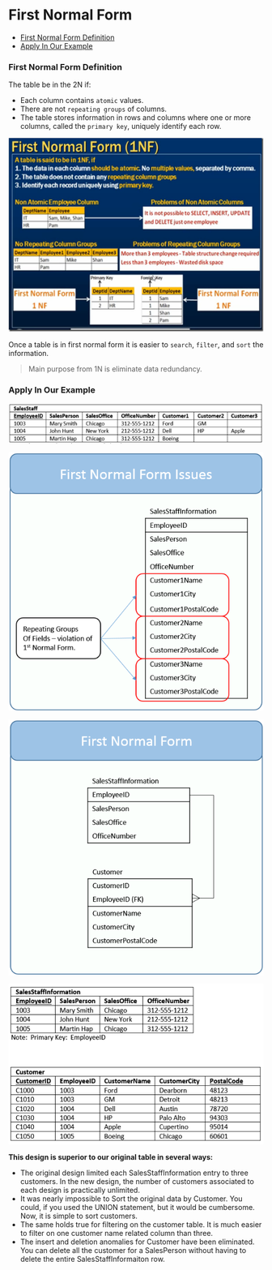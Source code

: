 # First Normal Form

* [First Normal Form Definition](#first-normal-form-definition)
* [Apply In Our Example](#apply-in-our-example)

### First Normal Form Definition
The table be in the 2N if:
* Each column contains `atomic` values.
* There are not `repeating groups` of columns.
* The table stores information in rows and columns where one or more columns, called the `primary key`, uniquely identify each row.

![Table Not Normalized](../images/N1-summary.png)

Once a table is in first normal form it is easier to `search`, `filter`, and `sort` the information.

> Main purpose from 1N is eliminate data redundancy.

### Apply In Our Example
![Table Not Normalized](../images/Intro-Table-Not-Normalized.png)

![First Normal Form Repeating Groups](../images/FirstNormalFormRepeatingGroups.png)

![First Normal Form digram](../images/FirstNormalForm.png)

![First Normal Form Data Example](../images/FirstNormalFormDataExample.png)

**This design is superior to our original table in several ways:**

* The original design limited each SalesStaffInformation entry to three customers.  In the new design, the number of customers associated to each design is practically unlimited.
* It was nearly impossible to Sort the original data by Customer.  You could, if you used the UNION statement, but it would be cumbersome.  Now, it is simple to sort customers.
* The same holds true for filtering on the customer table.  It is much easier to filter on one customer name related column than three.
* The insert and deletion anomalies for Customer have been eliminated.  You can delete all the customer for a SalesPerson without having to delete the entire SalesStaffInformaiton row.
